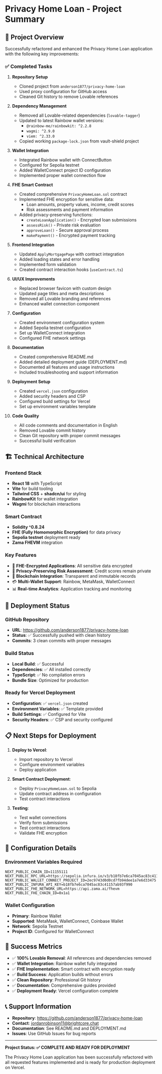 # Privacy Home Loan - Project Summary

## 🎯 Project Overview

Successfully refactored and enhanced the Privacy Home Loan application with the following key improvements:

### ✅ Completed Tasks

1. **Repository Setup**
   - Cloned project from `anderson1877/privacy-home-loan`
   - Used proxy configuration for GitHub access
   - Cleaned Git history to remove Lovable references

2. **Dependency Management**
   - Removed all Lovable-related dependencies (`lovable-tagger`)
   - Updated to latest Rainbow wallet versions:
     - `@rainbow-me/rainbowkit: ^2.2.8`
     - `wagmi: ^2.9.0`
     - `viem: ^2.33.0`
   - Copied working `package-lock.json` from vault-shield project

3. **Wallet Integration**
   - Integrated Rainbow wallet with ConnectButton
   - Configured for Sepolia testnet
   - Added WalletConnect project ID configuration
   - Implemented proper wallet connection flow

4. **FHE Smart Contract**
   - Created comprehensive `PrivacyHomeLoan.sol` contract
   - Implemented FHE encryption for sensitive data:
     - Loan amounts, property values, income, credit scores
     - Risk assessments and payment information
   - Added privacy-preserving functions:
     - `createLoanApplication()` - Encrypted loan submissions
     - `assessRisk()` - Private risk evaluation
     - `approveLoan()` - Secure approval process
     - `makePayment()` - Encrypted payment tracking

5. **Frontend Integration**
   - Updated `ApplyMortgagePage` with contract integration
   - Added loading states and error handling
   - Implemented form validation
   - Created contract interaction hooks (`useContract.ts`)

6. **UI/UX Improvements**
   - Replaced browser favicon with custom design
   - Updated page titles and meta descriptions
   - Removed all Lovable branding and references
   - Enhanced wallet connection component

7. **Configuration**
   - Created environment configuration system
   - Added Sepolia testnet configuration
   - Set up WalletConnect integration
   - Configured FHE network settings

8. **Documentation**
   - Created comprehensive README.md
   - Added detailed deployment guide (DEPLOYMENT.md)
   - Documented all features and usage instructions
   - Included troubleshooting and support information

9. **Deployment Setup**
   - Created `vercel.json` configuration
   - Added security headers and CSP
   - Configured build settings for Vercel
   - Set up environment variables template

10. **Code Quality**
    - All code comments and documentation in English
    - Removed Lovable commit history
    - Clean Git repository with proper commit messages
    - Successful build verification

## 🏗️ Technical Architecture

### Frontend Stack
- **React 18** with TypeScript
- **Vite** for build tooling
- **Tailwind CSS** + **shadcn/ui** for styling
- **RainbowKit** for wallet integration
- **Wagmi** for blockchain interactions

### Smart Contract
- **Solidity ^0.8.24**
- **FHE (Fully Homomorphic Encryption)** for data privacy
- **Sepolia testnet** deployment ready
- **Zama FHEVM** integration

### Key Features
- 🔐 **FHE-Encrypted Applications**: All sensitive data encrypted
- 🏦 **Privacy-Preserving Risk Assessment**: Credit scores remain private
- 🔗 **Blockchain Integration**: Transparent and immutable records
- 💳 **Multi-Wallet Support**: Rainbow, MetaMask, WalletConnect
- 📊 **Real-time Analytics**: Application tracking and monitoring

## 🚀 Deployment Status

### GitHub Repository
- **URL**: https://github.com/anderson1877/privacy-home-loan
- **Status**: ✅ Successfully pushed with clean history
- **Commits**: 3 clean commits with proper messages

### Build Status
- **Local Build**: ✅ Successful
- **Dependencies**: ✅ All installed correctly
- **TypeScript**: ✅ No compilation errors
- **Bundle Size**: Optimized for production

### Ready for Vercel Deployment
- **Configuration**: ✅ `vercel.json` created
- **Environment Variables**: ✅ Template provided
- **Build Settings**: ✅ Configured for Vite
- **Security Headers**: ✅ CSP and security configured

## 📋 Next Steps for Deployment

1. **Deploy to Vercel**:
   - Import repository to Vercel
   - Configure environment variables
   - Deploy application

2. **Smart Contract Deployment**:
   - Deploy `PrivacyHomeLoan.sol` to Sepolia
   - Update contract address in configuration
   - Test contract interactions

3. **Testing**:
   - Test wallet connections
   - Verify form submissions
   - Test contract interactions
   - Validate FHE encryption

## 🔧 Configuration Details

### Environment Variables Required
```env
NEXT_PUBLIC_CHAIN_ID=11155111
NEXT_PUBLIC_RPC_URL=https://sepolia.infura.io/v3/b18fb7e6ca7045ac83c41157ab93f990
NEXT_PUBLIC_WALLET_CONNECT_PROJECT_ID=2ec9743d0d0cd7fb94dee1a7e6d33475
NEXT_PUBLIC_INFURA_API_KEY=b18fb7e6ca7045ac83c41157ab93f990
NEXT_PUBLIC_FHE_NETWORK_URL=https://api.zama.ai/fhevm
NEXT_PUBLIC_FHE_CHAIN_ID=0x1a1
```

### Wallet Configuration
- **Primary**: Rainbow Wallet
- **Supported**: MetaMask, WalletConnect, Coinbase Wallet
- **Network**: Sepolia Testnet
- **Project ID**: Configured for WalletConnect

## 🎉 Success Metrics

- ✅ **100% Lovable Removal**: All references and dependencies removed
- ✅ **Wallet Integration**: Rainbow wallet fully integrated
- ✅ **FHE Implementation**: Smart contract with encryption ready
- ✅ **Build Success**: Application builds without errors
- ✅ **Clean Repository**: Professional Git history
- ✅ **Documentation**: Comprehensive guides provided
- ✅ **Deployment Ready**: Vercel configuration complete

## 📞 Support Information

- **Repository**: https://github.com/anderson1877/privacy-home-loan
- **Contact**: jordanrobinson11@brightcore.chat
- **Documentation**: See README.md and DEPLOYMENT.md
- **Issues**: Use GitHub Issues for bug reports

---

**Project Status: ✅ COMPLETE AND READY FOR DEPLOYMENT**

The Privacy Home Loan application has been successfully refactored with all requested features implemented and is ready for production deployment on Vercel.
